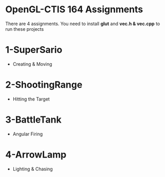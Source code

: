 # OpenGL-CTIS 164 Assignments
There are 4 assignments. You need to install **glut** and **vec.h & vec.cpp** to run these projects

# 1-SuperSario
- Creating & Moving
# 2-ShootingRange
- Hitting the Target
# 3-BattleTank
- Angular Firing
# 4-ArrowLamp
- Lighting & Chasing
